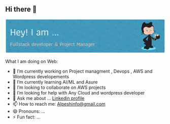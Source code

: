 ## Hi there 👋
![Header](./header.png)
<!--
**Alpeshinfo/Alpeshinfo** is a ✨ _special_ ✨ repository because its `README.md` (this file) appears on your GitHub profile.
-->

What I am doing on Web:

- 🔭 I’m currently working on Project managment , Devops , AWS and Wordpress developements
- 🌱 I’m currently learning AI/ML and Asure
- 👯 I’m looking to collaborate on AWS projects
- 🤔 I’m looking for help with Any Cloud and wordpress developer
- 💬 Ask me about ... <a href=""> Linkedin profile </a>
- 📫 How to reach me: Alpeshinfo@gmail.com
- 😄 Pronouns: ...
- ⚡ Fun fact: ...
